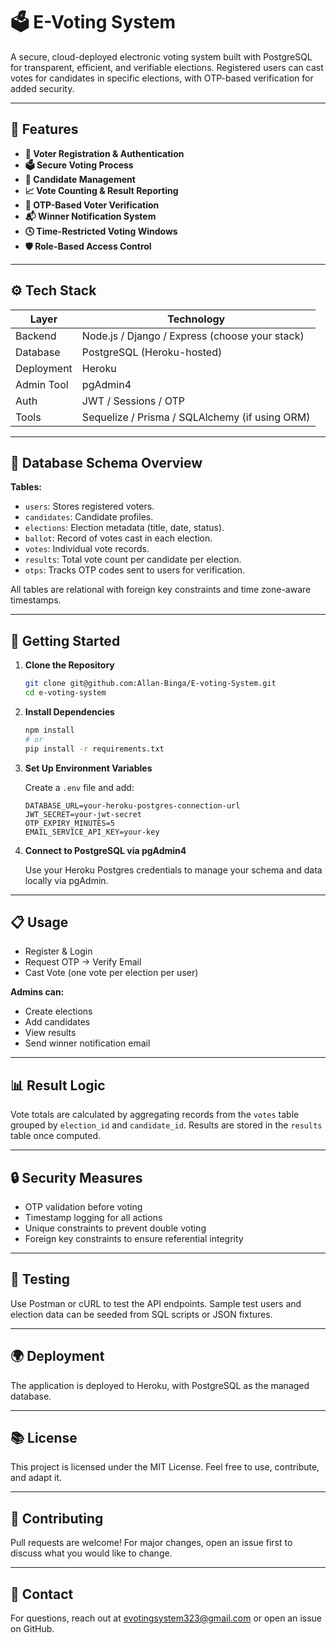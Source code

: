 # 🗳️ E-Voting System

A secure, cloud-deployed electronic voting system built with PostgreSQL for transparent, efficient, and verifiable elections. Registered users can cast votes for candidates in specific elections, with OTP-based verification for added security.

---

## 📌 Features

- **🧾 Voter Registration & Authentication**
- **🗳️ Secure Voting Process**
- **👤 Candidate Management**
- **📈 Vote Counting & Result Reporting**
- **📨 OTP-Based Voter Verification**
- **📬 Winner Notification System**
- **🕓 Time-Restricted Voting Windows**
- **🛡️ Role-Based Access Control**

---

## ⚙️ Tech Stack

| Layer      | Technology                                      |
|------------|-------------------------------------------------|
| Backend    | Node.js / Django / Express (choose your stack)  |
| Database   | PostgreSQL (Heroku-hosted)                      |
| Deployment | Heroku                                          |
| Admin Tool | pgAdmin4                                        |
| Auth       | JWT / Sessions / OTP                            |
| Tools      | Sequelize / Prisma / SQLAlchemy (if using ORM)  |

---

## 🧩 Database Schema Overview

**Tables:**

- `users`: Stores registered voters.
- `candidates`: Candidate profiles.
- `elections`: Election metadata (title, date, status).
- `ballot`: Record of votes cast in each election.
- `votes`: Individual vote records.
- `results`: Total vote count per candidate per election.
- `otps`: Tracks OTP codes sent to users for verification.

All tables are relational with foreign key constraints and time zone-aware timestamps.

---

## 🚀 Getting Started

1. **Clone the Repository**
    ```bash
    git clone git@github.com:Allan-Binga/E-voting-System.git
    cd e-voting-system
    ```

2. **Install Dependencies**
    ```bash
    npm install
    # or
    pip install -r requirements.txt
    ```

3. **Set Up Environment Variables**

    Create a `.env` file and add:
    ```env
    DATABASE_URL=your-heroku-postgres-connection-url
    JWT_SECRET=your-jwt-secret
    OTP_EXPIRY_MINUTES=5
    EMAIL_SERVICE_API_KEY=your-key
    ```

4. **Connect to PostgreSQL via pgAdmin4**

    Use your Heroku Postgres credentials to manage your schema and data locally via pgAdmin.

---

## 📋 Usage

- Register & Login
- Request OTP → Verify Email
- Cast Vote (one vote per election per user)

**Admins can:**
- Create elections
- Add candidates
- View results
- Send winner notification email

---

## 📊 Result Logic

Vote totals are calculated by aggregating records from the `votes` table grouped by `election_id` and `candidate_id`. Results are stored in the `results` table once computed.

---

## 🔒 Security Measures

- OTP validation before voting
- Timestamp logging for all actions
- Unique constraints to prevent double voting
- Foreign key constraints to ensure referential integrity

---

## 🧪 Testing

Use Postman or cURL to test the API endpoints. Sample test users and election data can be seeded from SQL scripts or JSON fixtures.

---

## 🌍 Deployment

The application is deployed to Heroku, with PostgreSQL as the managed database.

---

## 📚 License

This project is licensed under the MIT License. Feel free to use, contribute, and adapt it.

---

## 🤝 Contributing

Pull requests are welcome! For major changes, open an issue first to discuss what you would like to change.

---

## 📧 Contact

For questions, reach out at [evotingsystem323@gmail.com](evotingsystem323@gmail.com) or open an issue on GitHub.